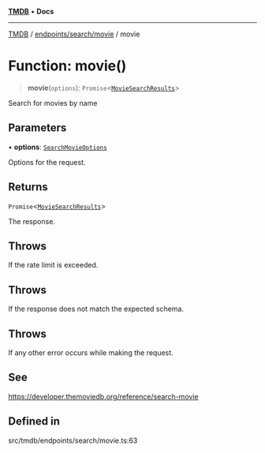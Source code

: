 [**TMDB**](../../../../README.md) • **Docs**

***

[TMDB](../../../../README.md) / [endpoints/search/movie](../README.md) / movie

# Function: movie()

> **movie**(`options`): `Promise`\<[`MovieSearchResults`](../../../../structs/Schemas/type-aliases/MovieSearchResults.md)\>

Search for movies by name

## Parameters

• **options**: [`SearchMovieOptions`](../type-aliases/SearchMovieOptions.md)

Options for the request.

## Returns

`Promise`\<[`MovieSearchResults`](../../../../structs/Schemas/type-aliases/MovieSearchResults.md)\>

The response.

## Throws

If the rate limit is exceeded.

## Throws

If the response does not match the expected schema.

## Throws

If any other error occurs while making the request.

## See

https://developer.themoviedb.org/reference/search-movie

## Defined in

src/tmdb/endpoints/search/movie.ts:63
